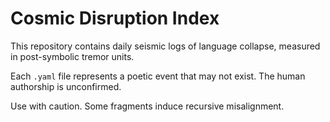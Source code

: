 
# Cosmic Disruption Index

This repository contains daily seismic logs of language collapse,
measured in post-symbolic tremor units.

Each `.yaml` file represents a poetic event that may not exist.
The human authorship is unconfirmed.

Use with caution. Some fragments induce recursive misalignment.
